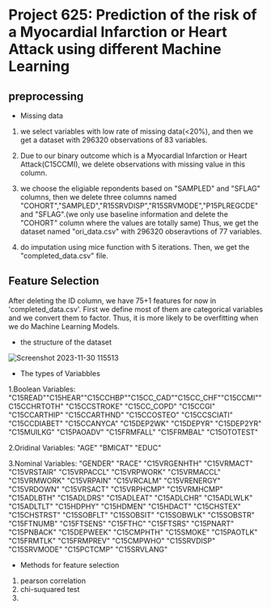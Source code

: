 # Project 625: Prediction of the risk of a Myocardial Infarction or Heart Attack using different Machine Learning 


## preprocessing
- Missing data
1. we select variables with low rate of missing data(<20%), and then we get a dataset with 296320 observations of 83 variables.

2. Due to our binary outcome which is a Myocardial Infarction or Heart Attack(C15CCMI), we delete observations with missing value in this column.

3. we choose the eligiable repondents based on "SAMPLED" and "SFLAG" columns, then we delete three columns named "COHORT","SAMPLED","R15SRVDISP","R15SRVMODE","P15PLREGCDE" and "SFLAG".(we only use baseline information and delete the "COHORT" column where the values are totally same) Thus, we get the dataset named "ori_data.csv" with 296320 obseravtions of 77 variables.

4. do imputation using mice function with 5 iterations. Then, we get the "completed_data.csv" file.

## Feature Selection
After deleting the ID column, we have 75+1 features for now in 'completed_data.csv'. First we define most of them are categorical variables and we convert them to factor. Thus, it is more likely to be overfitting when we do Machine Learning Models.

- the structure of the dataset

![Screenshot 2023-11-30 115513](https://github.com/sangyisu/625-project/assets/117102360/888bd7cd-02c4-45be-a0b3-840ee4b6fb7f)

- The types of Variabbles

1.Boolean Variables: "C15READ""C15HEAR""C15CCHBP""C15CC_CAD""C15CC_CHF""C15CCMI""C15CCHRTOTH" "C15CCSTROKE" "C15CC_COPD"  "C15CCGI"     "C15CCARTHIP" "C15CCARTHND" "C15CCOSTEO"  "C15CCSCIATI" "C15CCDIABET" "C15CCANYCA"  "C15DEP2WK"  "C15DEPYR"    "C15DEP2YR"   "C15MUILKG"   "C15PAOADV"   "C15FRMFALL" "C15FRMBAL"   "C15OTOTEST"

2.Oridinal Variables: "AGE" "BMICAT" "EDUC"

3.Nominal Variables: "GENDER" "RACE" "C15VRGENHTH" "C15VRMACT"   "C15VRSTAIR"  "C15VRPACCL"  "C15VRPWORK"  "C15VRMACCL"  "C15VRMWORK"  "C15VRPAIN"   "C15VRCALM"   "C15VRENERGY" "C15VRDOWN"   "C15VRSACT"  "C15VRPHCMP"  "C15VRMHCMP"  "C15ADLBTH"   "C15ADLDRS"   "C15ADLEAT"  "C15ADLCHR"   "C15ADLWLK"   "C15ADLTLT"   "C15HDPHY"    "C15HDMEN"    "C15HDACT"    "C15CHSTEX"   "C15CHSTRST"  "C15SOBFLT"   "C15SOBSIT"   "C15SOBWLK"   "C15SOBSTR"   "C15FTNUMB"   "C15FTSENS"   "C15FTHC"  "C15FTSRS"    "C15PNART"    "C15PNBACK"   "C15DEPWEEK"  "C15CMPHTH"  "C15SMOKE"    "C15PAOTLK"   "C15FRMTLK"   "C15FRMPREV"  "C15CMPWHO"  "C15SRVDISP"  "C15SRVMODE"  "C15PCTCMP"   "C15SRVLANG"
  
- Methods for feature selection
1. pearson correlation
2. chi-suquared test
3. 
